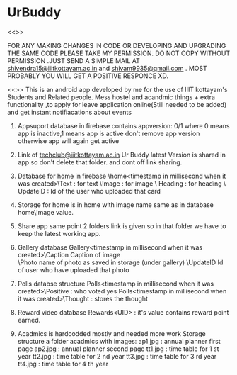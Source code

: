 # UrBuddy
<<>>

FOR ANY MAKING CHANGES IN CODE OR DEVELOPING AND UPGRADING THE SAME CODE PLEASE TAKE MY PERMISSION. DO NOT COPY WITHOUT PERMISSION 
.JUST SEND A SIMPLE MAIL AT shivendra15@iiitkottayam.ac.in and shivam9935@gmail.com  . MOST PROBABLY YOU WILL GET A POSITIVE RESPONCE XD.

<<>>
This is an android app developed by me for the use of IIIT kottayam's Students and Related people. Mess hostel and acandmic things + extra 
functionality ,to apply for leave application online(Still needed to be added) and get instant notifiacations about events

1) Appsuport database in firebase contains 
appversion: 0/1    where 0 means app is inactive,1 means app is active don't remove app version otherwise app will again get active

2) Link of techclub@iiitkottayam.ac.in Ur Buddy latest Version is shared in app so don't delete that folder.
and dont off link sharing.

3) Database for home in firebase
 \home\<timestamp in millisecond when it was created>\Text : for text
                                         \Image : for image
                                         \ Heading : for heading
                                         \ UpdateID : Id of the user who uploaded that card
 
4) Storage for home is in home with image name same as in database home\Image value.

5) Share app same point 2 folders link is given so in that folder we have to keep the latest working app.

6) Gallery database
    Gallery\<timestamp in millisecond when it was created>\Caption    Caption of image  
                                                          \Photo       name of photo as saved in storage (under gallery\)
                                                          \UpdateID    Id of user who have uploaded that photo
7) Polls databse structure 
                  Polls\<timestamp in millisecond when it was created>\Positive  :   who voted yes
                  Polls\<timestamp in millisecond when it was created>\Thought   :      stores the thought
                  
8) Reward video database
                 Rewards\<UID> : it's value contains reward point earned.

9) Acadmics is hardcodded mostly and needed more work 
Storage structure 
a folder acadmics with images: ap1.jpg : annual planner first page
                              ap2.jpg : annual planner second page
                              tt1.jpg : time table for 1 st year
                               tt2.jpg : time table for 2 nd year
                                tt3.jpg : time table for 3 rd year
                                 tt4.jpg : time table for 4 th year
                           
